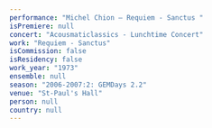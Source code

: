 ```yaml
---
performance: "Michel Chion – Requiem - Sanctus "
isPremiere: null
concert: "Acousmaticlassics - Lunchtime Concert"
work: "Requiem - Sanctus"
isCommission: false
isResidency: false
work_year: "1973"
ensemble: null
season: "2006-2007:2: GEMDays 2.2"
venue: "St-Paul's Hall"
person: null
country: null
---
```


